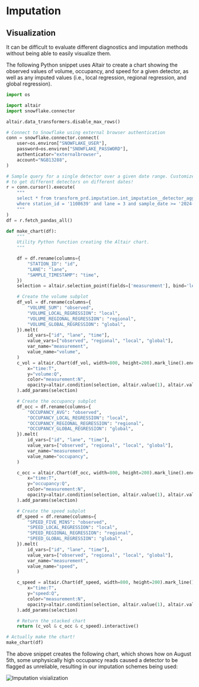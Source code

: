 # Imputation

## Visualization

It can be difficult to evaluate different diagnostics and imputation methods
without being able to easily visualize them.

The following Python snippet uses Altair to create a chart showing the observed
values of volume, occupancy, and speed for a given detector, as well as any imputed values
(i.e., local regression, regional regression, and global regression).

```python
import os

import altair
import snowflake.connector

altair.data_transformers.disable_max_rows()

# Connect to Snowflake using external browser authentication
conn = snowflake.connector.connect(
    user=os.environ["SNOWFLAKE_USER"],
    password=os.environ["SNOWFLAKE_PASSWORD"],
    authenticator="externalbrowser",
    account="NGB13288",
)

# Sample query for a single detector over a given date range. Customize this
# to get different detectors on different dates!
r = conn.cursor().execute(
    """
    select * from transform_prd.imputation.int_imputation__detector_agg_five_minutes
    where station_id = '1108639' and lane = 3 and sample_date >= '2024-08-04' and sample_date < '2024-08-08'
    """
)
df = r.fetch_pandas_all()

def make_chart(df):
    """
    Utility Python function creating the Altair chart.
    """

    df = df.rename(columns={
        "STATION_ID": "id",
        "LANE": "lane",
        "SAMPLE_TIMESTAMP": "time",
    })
    selection = altair.selection_point(fields=['measurement'], bind='legend')

    # Create the volume subplot
    df_vol = df.rename(columns={
        "VOLUME_SUM": "observed",
        "VOLUME_LOCAL_REGRESSION": "local",
        "VOLUME_REGIONAL_REGRESSION": "regional",
        "VOLUME_GLOBAL_REGRESSION": "global",
    }).melt(
        id_vars=["id", "lane", "time"],
        value_vars=["observed", "regional", "local", "global"],
        var_name="measurement",
        value_name="volume",
    )
    c_vol = altair.Chart(df_vol, width=800, height=200).mark_line().encode(
        x="time:T",
        y="volume:Q",
        color="measurement:N",
        opacity=altair.condition(selection, altair.value(1), altair.value(0.2))
    ).add_params(selection)

    # Create the occupancy subplot
    df_occ = df.rename(columns={
        "OCCUPANCY_AVG": "observed",
        "OCCUPANCY_LOCAL_REGRESSION": "local",
        "OCCUPANCY_REGIONAL_REGRESSION": "regional",
        "OCCUPANCY_GLOBAL_REGRESSION": "global",
    }).melt(
        id_vars=["id", "lane", "time"],
        value_vars=["observed", "regional", "local", "global"],
        var_name="measurement",
        value_name="occupancy",
    )

    c_occ = altair.Chart(df_occ, width=800, height=200).mark_line().encode(
        x="time:T",
        y="occupancy:Q",
        color="measurement:N",
        opacity=altair.condition(selection, altair.value(1), altair.value(0.2))
    ).add_params(selection)

    # Create the speed subplot
    df_speed = df.rename(columns={
        "SPEED_FIVE_MINS": "observed",
        "SPEED_LOCAL_REGRESSION": "local",
        "SPEED_REGIONAL_REGRESSION": "regional",
        "SPEED_GLOBAL_REGRESSION": "global",
    }).melt(
        id_vars=["id", "lane", "time"],
        value_vars=["observed", "regional", "local", "global"],
        var_name="measurement",
        value_name="speed",
    )

    c_speed = altair.Chart(df_speed, width=800, height=200).mark_line().encode(
        x="time:T",
        y="speed:Q",
        color="measurement:N",
        opacity=altair.condition(selection, altair.value(1), altair.value(0.2))
    ).add_params(selection)

    # Return the stacked chart
    return (c_vol & c_occ & c_speed).interactive()

# Actually make the chart!
make_chart(df)
```

The above snippet creates the following chart, which shows how on August 5th,
some unphysically high occupancy reads caused a detector to be flagged as unreliable,
resulting in our imputation schemes being used:

![Imputation visialization](/images/imputation.png)
